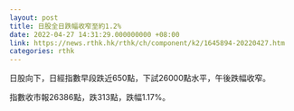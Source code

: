 ```yaml
---
layout: post
title: 日股全日跌幅收窄至約1.2%
date: 2022-04-27 14:31:29.000000000 +08:00
link: https://news.rthk.hk/rthk/ch/component/k2/1645894-20220427.htm
categories: rthk
---
```


日股向下，日經指數早段跌近650點，下試26000點水平，午後跌幅收窄。

指數收市報26386點，跌313點，跌幅1.17%。
